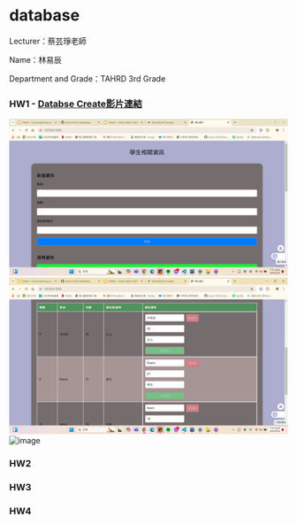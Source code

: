 # database
Lecturer：蔡芸琤老師

Name：林易辰

Department and Grade：TAHRD 3rd Grade

### HW1 - [Databse Create影片連結](https://youtu.be/MOpjxAwbDgw)
![image](https://github.com/eason-lin0213/database/blob/main/%E5%89%8D%E7%AB%AF%E4%BB%8B%E9%9D%A2%20.png)
![image](https://github.com/eason-lin0213/database/blob/main/%E8%BC%B8%E5%87%BA.png)
![image]((https://github.com/eason-lin0213/database/blob/main/%E5%BE%8C%E7%AB%AF%E6%8E%A5%E6%94%B6%E8%B3%87%E6%96%99.png))

### HW2

### HW3

### HW4
